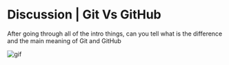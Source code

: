 # Discussion | Git Vs GitHub

After going through all of the intro things, can you tell what is the difference and the main meaning of Git and GitHub

![gif](https://www.objectifgard.com/wp-content/uploads/2019/04/doute.gif)

